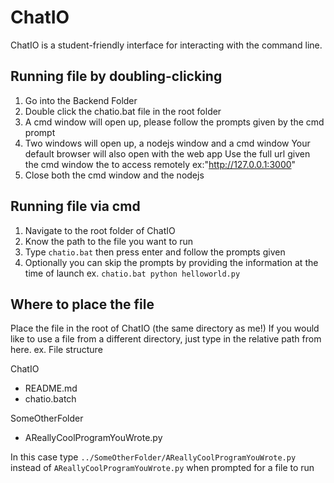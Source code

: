# ChatIO
ChatIO is a student-friendly interface for interacting with the command line.

## Running file by doubling-clicking
1.  Go into the Backend Folder
2.  Double click the chatio.bat file in the root folder
3.  A cmd window will open up, please follow the prompts given by the cmd prompt
4.  Two windows will open up, a nodejs window and a cmd window
    Your default browser will also open with the web app
    Use the full url given the cmd window the to access remotely ex:"http://127.0.0.1:3000"
5.  Close both the cmd window and the nodejs

## Running file via cmd
1. Navigate to the root folder of ChatIO
2. Know the path to the file you want to run
3. Type `chatio.bat` then press enter and follow the prompts given
4. Optionally you can skip the prompts by providing the information at the time of launch
ex. `chatio.bat python helloworld.py`

## Where to place the file
Place the file in the root of ChatIO (the same directory as me!)
If you would like to use a file from a different directory, just type in the relative path from here.
ex.
File structure

ChatIO
  - README.md
  - chatio.batch

SomeOtherFolder
  - AReallyCoolProgramYouWrote.py

In this case type `../SomeOtherFolder/AReallyCoolProgramYouWrote.py` instead of `AReallyCoolProgramYouWrote.py` when prompted for a file to run
